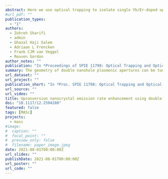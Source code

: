 ```yaml
---
abstract: Here we use optical trapping to isolate single Yb/Er-doped upconversion nanocrystals in plasmonic double nanohole apertures and show that the geometry of the aperture can be tuned to give high emission rate enhancement. The double nanohole apertures show additional enhancement over the rectangular apertures that were previously demonstrated by our group, producing enough enhancement to observe emission at 400 nm and 1550 nm with 980 nm excitation—not seen in our group’s previous work with rectangular apertures. A facile method for tuning the geometry of double nanohole apertures by adjusting the plasma etching time in the colloidal lithography fabrication process is discussed. We find that a double nanohole with a cusp separation of 32 nm yields the greatest emission enhancement with multiple plasmonic resonances which enhance both the excitation and emission wavelengths. The emission enhancement for the DNH with 32 nm cusp separation was found to be a factor of 54, 44, and 31 greater than the rectangular apertures used in our group’s previous work, for wavelengths of 650 nm, 550 nm, and 400 nm. This result shows that double nanohole apertures can be tuned for emission enhancement as required by specific applications.
#url_pdf: ""
publication_types:
  - "1"
authors:
  - Zohreh Sharifi
  - admin
  - Ghazal Haji Salem
  - Adriaan L Frencken
  - Frank CJM van Veggel
  - Reuven Gordon
author_notes: ""
publication: "In *Proceedings of SPIE 11798: Optical Trapping and Optical Micromanipulation XVIII*"
summary: The geometry of double nanohole plasmonic apertures can be tuned to provide significant emission enhancement from upconversion nanocrystals, compared to using rectangular apertures.
url_dataset: ""
url_project: ""
publication_short: "In *Proc. SPIE 11798: Optical Trapping and Optical Micromanipulation XVIII*"
url_source: ""
url_video: ""
title: Upconversion nanocrystal emission rate enhancement using double nanoholes
doi: "10.1117/12.2594280"
featured: false
tags: [MASc]
projects:
  - masc
#image:
#  caption: ""
#  focal_point: ""
#  preview_only: false
#  filename: paper_image.jpeg
date: 2021-08-01T00:00:00Z
url_slides: ""
publishDate: 2021-08-01T00:00:00Z
url_poster: ""
url_code: ""
---
```

